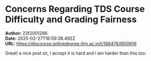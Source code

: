 # Concerns Regarding TDS Course Difficulty and Grading Fairness

**Author:** 23f2001286  
**Date:** 2025-02-27T16:59:38.492Z  
**URL:** https://discourse.onlinedegree.iitm.ac.in/t/168476/600906

Great! a nice post sir, I accept it is hard and I am harder than this too.
